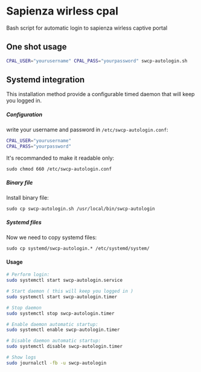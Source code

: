 # Sapienza wirless cpal

Bash script for automatic login to sapienza wirless captive portal

## One shot usage

```bash
CPAL_USER="yourusername" CPAL_PASS="yourpassword" swcp-autologin.sh
```

## Systemd integration

This installation method provide a configurable timed daemon that will keep you logged in.

##### Configuration
write your username and password in ```/etc/swcp-autologin.conf```:

```bash
CPAL_USER="yourusername"
CPAL_PASS="yourpassword"
```
It's recommanded to make it readable only:

```sudo chmod 660 /etc/swcp-autologin.conf```

##### Binary file

Install binary file:

```sudo cp swcp-autologin.sh /usr/local/bin/swcp-autologin```

##### Systemd files

Now we need to copy systemd files:

```sudo cp systemd/swcp-autologin.* /etc/systemd/system/```

#### Usage

```bash
# Perform login:
sudo systemctl start swcp-autologin.service

# Start daemon ( this will keep you logged in )
sudo systemctl start swcp-autologin.timer

# Stop daemon
sudo systemctl stop swcp-autologin.timer

# Enable daemon automatic startup:
sudo systemctl enable swcp-autologin.timer

# Disable daemon automatic startup:
sudo systemctl disable swcp-autologin.timer

# Show logs
sudo journalctl -fb -u swcp-autologin
```
